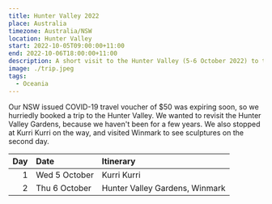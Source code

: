 ```yaml
---
title: Hunter Valley 2022
place: Australia
timezone: Australia/NSW
location: Hunter Valley
start: 2022-10-05T09:00:00+11:00
end: 2022-10-06T18:00:00+11:00
description: A short visit to the Hunter Valley (5-6 October 2022) to take advantage of the NSW COVID-19 travel voucher.
image: ./trip.jpeg
tags:
  - Oceania
---
```


Our NSW issued COVID-19 travel voucher of $50 was expiring soon, so we hurriedly booked a trip to the Hunter Valley. We wanted to revisit the Hunter Valley Gardens, because we haven't been for a few years. We also stopped at Kurri Kurri on the way, and visited Winmark to see sculptures on the second day.

| Day | Date          | Itinerary                      |
| --: | :------------ | :----------------------------- |
|   1 | Wed 5 October | Kurri Kurri                    |
|   2 | Thu 6 October | Hunter Valley Gardens, Winmark |
